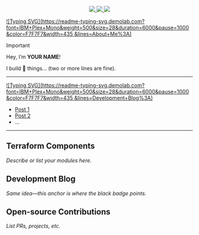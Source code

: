 <!-- ---------- NAVIGATION “BUTTONS” ---------- -->
<p align="center">
  <!-- purple -->
  <a href="#terraform-components">
    <img src="https://img.shields.io/badge/TERRAFORM%20COMPONENTS-5C4EE6?style=for-the-badge">
  </a>
  <!-- black – looks like the “active” tab -->
  <a href="#development-blog">
    <img src="https://img.shields.io/badge/DEVELOPMENT%20BLOG-000000?style=for-the-badge">
  </a>
  <!-- blue (pick any colour) -->
  <a href="#open-source">
    <img src="https://img.shields.io/badge/OPEN%20SOURCE%20CONTRIBUTIONS-5865F2?style=for-the-badge">
  </a>
</p>

<!-- ---------- TYPING HEADER ---------- -->
[![Typing SVG](https://readme-typing-svg.demolab.com?
  font=IBM+Plex+Mono&weight=500&size=28&duration=6000&pause=1000
  &color=F7F7F7&width=435
  &lines=About+Me%3A)](https://git.io/typing-svg)

<!-- ---------- CALLOUT / ALERT ---------- -->
> [!IMPORTANT]
> Hey, I’m **YOUR NAME**!
> 
> I build 🚀 things… (two or more lines are fine).

---

[![Typing SVG](https://readme-typing-svg.demolab.com?
  font=IBM+Plex+Mono&weight=500&size=28&duration=6000&pause=1000
  &color=F7F7F7&width=435
  &lines=Development+Blog%3A)](https://git.io/typing-svg)

- [Post 1](#)  
- [Post 2](#)  
- …

---

## <a id="terraform-components"></a>Terraform Components
*Describe or list your modules here.*

## <a id="development-blog"></a>Development Blog
*Same idea—this anchor is where the black badge points.*

## <a id="open-source"></a>Open-source Contributions
*List PRs, projects, etc.*
